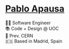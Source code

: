 # <a href="https://apausa.dev" target="_blank" rel="noreferrer">Pablo Apausa</a>

👨‍💻 Software Engineer  
📚 Code + Design @ UOC  
🔬 Prev. CERN  
🇪🇸 Based in Madrid, Spain  
